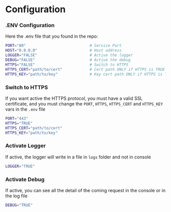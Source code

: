 # Configuration

### .ENV Configuration

Here the .env file that you found in the repo:

```bash
PORT="80"                            # Service Port
HOST="0.0.0.0"                       # Host address
LOGGER="FALSE"                       # Active the logger
DEBUG="FALSE"                        # Active the debug
HTTPS="FALSE"                        # Switch to HTTPS
HTTPS_CERT="path/to/cert"            # Cert path ONLY if HTTPS is TRUE
HTTPS_KEY="path/to/key"              # Key cert path ONLY if HTTPS is TRUE
```

### Switch to HTTPS

If you want active the HTTPS protocol, you must have a valid SSL certificate, and you must change the `PORT`, `HTTPS`, `HTTPS_CERT` and `HTTPS_KEY` vars in the `.env` file

```bash
PORT="443"
HTTPS="TRUE"
HTTPS_CERT="path/to/cert"
HTTPS_KEY="path/to/key"
```

### Activate Logger

If active, the logger will write in a file in `logs` folder and not in console

```bash
LOGGER="TRUE"
```

### Activate Debug

If active, you can see all the detail of the coming request in the console or in the log file

```bash
DEBUG="TRUE"
```

